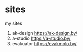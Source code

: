 # sites
my sites

1. ak-design https://ak-design.by/
2. a-studio https://a-studio.by/
3. evakuator https://evakmolo.by/
